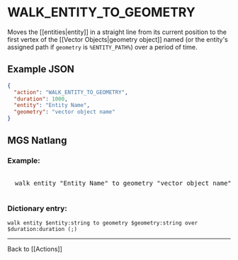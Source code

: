 # WALK_ENTITY_TO_GEOMETRY

Moves the [[entities|entity]] in a straight line from its current position to the first vertex of the [[Vector Objects|geometry object]] named (or the entity's assigned path if `geometry` is `%ENTITY_PATH%`) over a period of time.

## Example JSON

```json
{
  "action": "WALK_ENTITY_TO_GEOMETRY",
  "duration": 1000,
  "entity": "Entity Name",
  "geometry": "vector object name"
}
```

## MGS Natlang

### Example:

<pre class="HyperMD-codeblock mgs">

  <span class="verb">walk</span> <span class="sigil">entity</span> <span class="string">"Entity Name"</span> <span class="">to</span> <span class="sigil">geometry</span> <span class="string">"vector object name"</span> <span class="">over</span> <span class="number">1000ms</span><span class="terminator">;</span>

</pre>

### Dictionary entry:

```
walk entity $entity:string to geometry $geometry:string over $duration:duration (;)
```

---

Back to [[Actions]]
